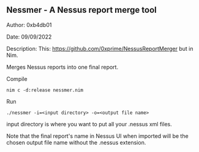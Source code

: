 ## Nessmer - A Nessus report merge tool

Author: 0xb4db01

Date: 09/09/2022

Description: This: https://github.com/0xprime/NessusReportMerger but in Nim.

Merges Nessus reports into one final report.

Compile

```
nim c -d:release nessmer.nim
```

Run

```
./nessmer -i=<input directory> -o=<output file name>
```

input directory is where you want to put all your .nessus xml files.

Note that the final report's name in Nessus UI when imported will be the chosen output file name without the .nessus extension.

